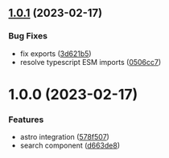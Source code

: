 ## [1.0.1](https://github.com/shishkin/astro-pagefind/compare/v1.0.0...v1.0.1) (2023-02-17)


### Bug Fixes

* fix exports ([3d621b5](https://github.com/shishkin/astro-pagefind/commit/3d621b552143eb8e02de5e5d18f0db849231534c))
* resolve typescript ESM imports ([0506cc7](https://github.com/shishkin/astro-pagefind/commit/0506cc7988249e31f61ee2ebc5512da507b275db))

# 1.0.0 (2023-02-17)


### Features

* astro integration ([578f507](https://github.com/shishkin/astro-pagefind/commit/578f507f61f5ec8ebdcef413869e26c63c330f7d))
* search component ([d663de8](https://github.com/shishkin/astro-pagefind/commit/d663de8505bec6f74a70aadb4b780f8a5b06a8ad))

